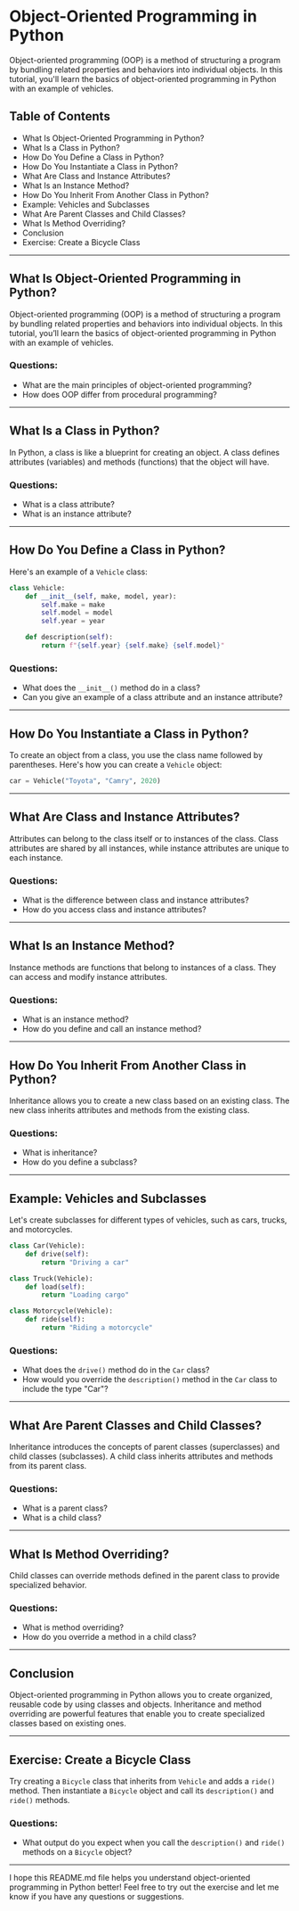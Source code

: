 # Object-Oriented Programming in Python

Object-oriented programming (OOP) is a method of structuring a program by bundling related properties and behaviors into individual objects. In this tutorial, you'll learn the basics of object-oriented programming in Python with an example of vehicles.

## Table of Contents

- What Is Object-Oriented Programming in Python?
- What Is a Class in Python?
- How Do You Define a Class in Python?
- How Do You Instantiate a Class in Python?
- What Are Class and Instance Attributes?
- What Is an Instance Method?
- How Do You Inherit From Another Class in Python?
- Example: Vehicles and Subclasses
- What Are Parent Classes and Child Classes?
- What Is Method Overriding?
- Conclusion
- Exercise: Create a Bicycle Class

---

## What Is Object-Oriented Programming in Python?

Object-oriented programming (OOP) is a method of structuring a program by bundling related properties and behaviors into individual objects. In this tutorial, you’ll learn the basics of object-oriented programming in Python with an example of vehicles.

### Questions:

- What are the main principles of object-oriented programming?
- How does OOP differ from procedural programming?

---

## What Is a Class in Python?

In Python, a class is like a blueprint for creating an object. A class defines attributes (variables) and methods (functions) that the object will have.

### Questions:

- What is a class attribute?
- What is an instance attribute?

---

## How Do You Define a Class in Python?

Here's an example of a `Vehicle` class:

```python
class Vehicle:
    def __init__(self, make, model, year):
        self.make = make
        self.model = model
        self.year = year

    def description(self):
        return f"{self.year} {self.make} {self.model}"
```

### Questions:

- What does the `__init__()` method do in a class?
- Can you give an example of a class attribute and an instance attribute?

---

## How Do You Instantiate a Class in Python?

To create an object from a class, you use the class name followed by parentheses. Here's how you can create a `Vehicle` object:

```python
car = Vehicle("Toyota", "Camry", 2020)
```

---

## What Are Class and Instance Attributes?

Attributes can belong to the class itself or to instances of the class. Class attributes are shared by all instances, while instance attributes are unique to each instance.

### Questions:

- What is the difference between class and instance attributes?
- How do you access class and instance attributes?

---

## What Is an Instance Method?

Instance methods are functions that belong to instances of a class. They can access and modify instance attributes.

### Questions:

- What is an instance method?
- How do you define and call an instance method?

---

## How Do You Inherit From Another Class in Python?

Inheritance allows you to create a new class based on an existing class. The new class inherits attributes and methods from the existing class.

### Questions:

- What is inheritance?
- How do you define a subclass?

---

## Example: Vehicles and Subclasses

Let's create subclasses for different types of vehicles, such as cars, trucks, and motorcycles.

```python
class Car(Vehicle):
    def drive(self):
        return "Driving a car"

class Truck(Vehicle):
    def load(self):
        return "Loading cargo"

class Motorcycle(Vehicle):
    def ride(self):
        return "Riding a motorcycle"
```

### Questions:

- What does the `drive()` method do in the `Car` class?
- How would you override the `description()` method in the `Car` class to include the type "Car"?

---

## What Are Parent Classes and Child Classes?

Inheritance introduces the concepts of parent classes (superclasses) and child classes (subclasses). A child class inherits attributes and methods from its parent class.

### Questions:

- What is a parent class?
- What is a child class?

---

## What Is Method Overriding?

Child classes can override methods defined in the parent class to provide specialized behavior.

### Questions:

- What is method overriding?
- How do you override a method in a child class?

---

## Conclusion

Object-oriented programming in Python allows you to create organized, reusable code by using classes and objects. Inheritance and method overriding are powerful features that enable you to create specialized classes based on existing ones.

---

## Exercise: Create a Bicycle Class

Try creating a `Bicycle` class that inherits from `Vehicle` and adds a `ride()` method. Then instantiate a `Bicycle` object and call its `description()` and `ride()` methods.

### Questions:

- What output do you expect when you call the `description()` and `ride()` methods on a `Bicycle` object?

---

I hope this README.md file helps you understand object-oriented programming in Python better! Feel free to try out the exercise and let me know if you have any questions or suggestions.
